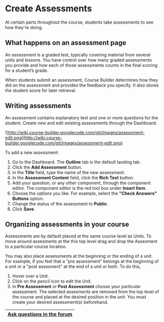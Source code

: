 <h1>Create Assessments</h1>



At certain parts throughout the course, students take assessments to see how they're doing.

## What happens on an assessment page ##
An assessment is a graded test, typically covering material from several units and lessons. You have control over how many graded assessments you provide and how each of those assessments counts in the final scoring for a student’s grade.

When students submit an assessment, Course Builder determines how they did on the assessment and provides the feedback you specify. It also stores the student score for later retrieval.

## Writing assessments ##

An assessment contains explanatory text and one or more questions for the student. Create new and edit existing assessments through the Dashboard.

![http://wiki.course-builder.googlecode.com/git/images/assessment-edit.png](http://wiki.course-builder.googlecode.com/git/images/assessment-edit.png)

To add a new assessment:

  1. Go to the Dashboard. The **Outline** tab is the default landing tab.
  1. Click the **Add Assessment** button.
  1. In the **Title** field, type the name of the new assessment.
  1. In the **Assessment Content** field, click the **Rich Text** button.
  1. Add your question, or any other component, through the component editor. The component editor is the red tool box under **Insert Item**.
  1. Choose the options you like. For example, select the **"Check Answers" Buttons** option.
  1. Change the status of the assessment to **Public**.
  1. Click **Save**.

## Organizing assessments in your course ##
Assessments are by default placed at the same course level as Units. To move around assesments at the this top level drag and drop the Assesment to a particular course location.

You may also place assessments at the beginning or the ending of a unit. For example, if you feel that a "pre assessment" belongs at the beginning of a unit or a "post assesment" at the end of a unit or both. To do this,
  1. Hover over a Unit.
  1. Click on the pencil icon to edit the Unit.
  1. In **Pre Assessment** or **Post Assessment** chosse your particular assessment. The selected assesments are removed from the top level of the course and placed at the desired position in the unit. You must create your desired assessment(s) beforehand.

| [Ask questions in the forum](https://groups.google.com/forum/?fromgroups#!categories/course-builder-forum/customize-and-deploy-course-builder-code) |
|:----------------------------------------------------------------------------------------------------------------------------------------------------|